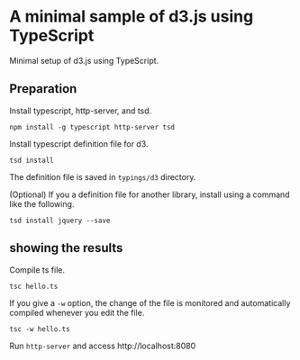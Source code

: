 # A minimal sample of d3.js using TypeScript

Minimal setup of d3.js using TypeScript.

## Preparation

Install typescript, http-server, and tsd.

```
npm install -g typescript http-server tsd
```

Install typescript definition file for d3.

```
tsd install
```

The definition file is saved in `typings/d3` directory.

(Optional) If you a definition file for another library, install using a command like the following.

```
tsd install jquery --save
```

## showing the results

Compile ts file.

```
tsc hello.ts
```

If you give a `-w` option, the change of the file is monitored and automatically compiled whenever you edit the file.

```
tsc -w hello.ts
```

Run `http-server` and access http://localhost:8080

